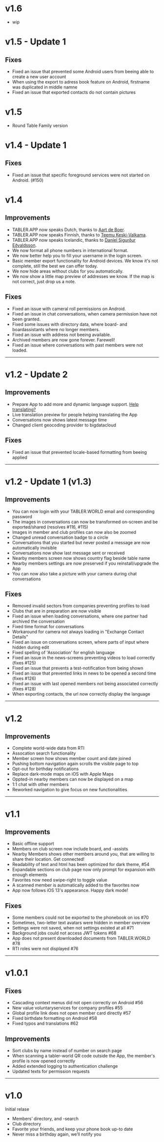 # v1.6
- wip

# v1.5 - Update 1

## Fixes
- Fixed an issue that prevented some Android users from beeing able to create a new user account
- When using the export to adress book feature on Android, firstname was duplicated in middle namne
- Fixed an issue that exported contacts do not contain pictures

# v1.5
- Round Table Family version

# v1.4 - Update 1

## Fixes
- Fixed an issue that specific foreground services were not started on Android. (#150)

# v1.4

## Improvements
- TABLER.APP now speaks Dutch, thanks to [Aart de Boer](tablerworld:/member?id=144504).
- TABLER.APP now speaks Finnish, thanks to [Teemu Keski-Valkama](tablerworld:/member?id=121983).
- TABLER.APP now speaks Icelandic, thanks to [Daníel Sigurður Eðvaldsson](tablerworld:/member?id=128546).
- We now format all phone numbers in international format.
- We now better help you to fill your username in the login screen.
- Basic member export functionality for Android devices. We know it's not complete, still the best we can offer today.
- We now hide areas without clubs for you automatically.
- We now show a little map preview of addresses we know. If the map is not correct, just drop us a note.

## Fixes
- Fixed an issue with cameral roll permissions on Android.
- Fixed an issue in chat conversations, when camera permission have not been granted.
- Fixed some issues with directory data, where board- and boardassistants where no longer members.
- Fixed an issue with address not beeing available.
- Archived members are now gone forever. Farewell!
- Fixed an issue where conversations with past members were not loaded.

---

# v1.2 - Update 2

## Improvements
- Prepare App to add more and dynamic language support. [Help translating?](https://poeditor.com/join/project/yn5eIXR07r)
- Live translation preview for people helping translating the App
- Conversations now shows latest message time
- Changed client geocoding provider to bigdatacloud

## Fixes
- Fixed an issue that prevented locale-based formatting from beeing applied

---

# v1.2 - Update 1 (v1.3)

## Improvements
- You can now login with your TABLER.WORLD email and corresponding password
- The images in conversations can now be transformed on-screen and be exported/shared (resolves #116, #115)
- Images in member and club profiles can now also be zoomed
- Changed unread conversation badge to a circle
- Conversations that you started but never posted a message are now automatically invisible
- Conversations now show last message sent or received
- Nearby members screen now shows country flag beside table name
- Nearby members settings are now preserved if you reinstall/upgrade the App
- You can now also take a picture with your camera during chat conversations

## Fixes

- Removed invalid sectors from companies preventing profiles to load
- Clubs that are in preparation are now visible
- Fixed an issue when loading conversations, where one partner had archived the conversation
- Fixed time format for conversations
- Workaround for camera not always loading in "Exchange Contact Details"
- Fixed an issue on conversations screen, where parts of input where hidden during edit
- Fixed spelling of 'Association' for english language
- Fixed an issue in the news-screens preventing videos to load correctly (fixes #125)
- Fixed an issue that prevents a test-notification from being shown
- Fixed an issue that prevented links in news to be opened a second time (fixes #126)
- Fixed an issue with last opened members not being associated correctly (fixes #128)
- When exporting contacts, the url now correctly display the language

---

# v1.2

## Improvements

- Complete world-wide data from RTI
- Assocation search functionality
- Member screen how shows member count and date joined
- Pushing bottom navigation again scrolls the visible page to top
- Opt-out for birthday notifications
- Replace dark-mode maps on iOS with Apple Maps
- Oppted-in nearby members can now be displayed on a map
- 1:1 chat with other members
- Reworked navigation to give focus on new functionalities

---

# v1.1

## Improvements

- Basic offline support
- Members on club screen now include board, and -assists
- Nearby Members shows other members around you, that are willing to share their location. Get connected!
- Readability of text and html has been optimized for dark theme, #54
- Expandable sections on club page now only prompt for expansion with enough elements
- Favorites now need swipe-right to toggle value
- A scanned member is automatically added to the favorites now
- App now follows iOS 13's appearance. Happy dark mode!

## Fixes

- Some members could not be exported to the phonebook on ios #70
- Sometimes, two-letter text avatars were hidden in member overview
- Settings were not saved, when not settings existed at all #71
- Background jobs could not access JWT tokens #68
- App does not present downloaded documents from TABLER.WORLD #78
- RTI roles were not displayed #76

---

# v1.0.1

## Fixes

- Cascading context menus did not open correctly on Android #56
- New value voluntaryservices for company profiles #55
- Global profile link does not open member card directly #57
- Fixed birthdate formatting on Android #58
- Fixed typos and translations #62

## Improvements

- Sort clubs by name instead of number on search page
- When scanning a tabler-world QR code outside the App, the member's profile is now opened correctly
- Added extended logging to authentication challenge
- Updated texts for permission requests

---

# v1.0

Initial relase

- Members’ directory, and -search
- Club directory
- Favorite your friends, and keep your phone book up-to date
- Never miss a birthday again, we’ll notify you
